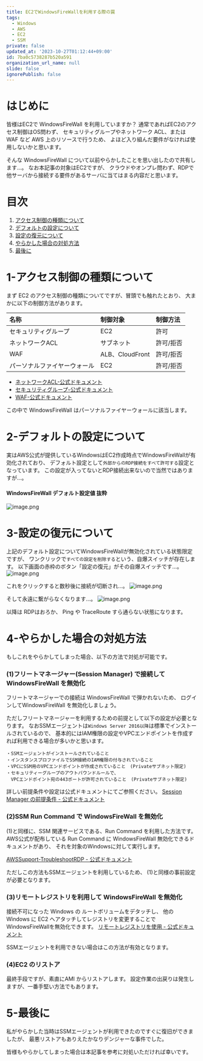 ```yaml
---
title: EC2でWindowsFireWallを利用する際の罠
tags:
  - Windows
  - AWS
  - EC2
  - SSM
private: false
updated_at: '2023-10-27T01:12:44+09:00'
id: 7ba0c5738287b520a591
organization_url_name: null
slide: false
ignorePublish: false
---
```


# はじめに

<!-- 発端や概要を記載 -->

皆様はEC2で WindowsFireWall を利用していますか？
通常であればEC2のアクセス制御はOS問わず、
セキュリティグループやネットワーク ACL、または WAF など AWS 上のリソースで行うため、
よほど入り組んだ要件がなければ使用しないかと思います。

そんな WindowsFireWall について以前やらかしたことを思い出したので共有します...。
なお本記事の対象はEC2ですが、
クラウドやオンプレ問わず、RDPで他サーバから接続する要件があるサーバに当てはまる内容だと思います。

# 目次

<!-- タイトルとアンカー名を編集 -->

1. [アクセス制御の種類について](#1-アクセス制御の種類について)
2. [デフォルトの設定について](#2-デフォルトの設定について)
3. [設定の復元について](#3-設定の復元について)
4. [やらかした場合の対処方法](#4-やらかした場合の対処方法)
5. [最後に](#5-最後に)

<!-- 各チャプター -->

<a id="#Chapter1"></a>

# 1-アクセス制御の種類について

まず EC2 のアクセス制御の種類についてですが、冒頭でも触れたとおり、
大まかに以下の制御方法があります。

| 名称                         | 制御対象 　   　| 制御方法    |
|:---------------------------- |:---------------|:------------|
| セキュリティグループ          | EC2             | 許可        |
| ネットワークACL               | サブネット      | 許可/拒否   |
| WAF                          | ALB、CloudFront | 許可/拒否   |
| パーソナルファイヤーウォール   | EC2            | 許可/拒否    |
- [ネットワークACL-公式ドキュメント](https://docs.aws.amazon.com/ja_jp/vpc/latest/userguide/security-groups.html)
- [セキュリティグループ-公式ドキュメント](https://docs.aws.amazon.com/ja_jp/vpc/latest/userguide/vpc-network-acls.html)
- [WAF-公式ドキュメント](https://docs.aws.amazon.com/ja_jp/waf/latest/developerguide/waf-chapter.html)

この中で WindowsFireWall はパーソナルファイヤーウォールに該当します。

<a id="#Chapter2"></a>

# 2-デフォルトの設定について

実はAWS公式が提供しているWindowsはEC2作成時点でWindowsFireWallが有効化されており、
デフォルト設定として`外部からのRDP接続をすべて許可する`設定となっています。
この設定が入ってないとRDP接続出来ないので当然ではありますが...。

#### WindowsFireWall デフォルト設定値 抜粋
![image.png](https://qiita-image-store.s3.ap-northeast-1.amazonaws.com/0/3491064/90ca8f9c-f621-aa0b-85d1-6271bf60e406.png)


<a id="#Chapter3"></a>

# 3-設定の復元について

上記のデフォルト設定についてWindowsFireWallが無効化されている状態限定ですが、
ワンクリックで`すべての設定を削除する`という、自爆スイッチが存在します。
以下画面の赤枠のボタン「設定の復元」がその自爆スイッチです...。
![image.png](https://qiita-image-store.s3.ap-northeast-1.amazonaws.com/0/3491064/86fb2383-16a6-a283-807d-929d932a5e70.png)

これをクリックすると数秒後に接続が切断され...。
![image.png](https://qiita-image-store.s3.ap-northeast-1.amazonaws.com/0/3491064/c39480a6-795c-12ca-aca9-91398b99eda6.png)

そして永遠に繋がらなくなります...。
![image.png](https://qiita-image-store.s3.ap-northeast-1.amazonaws.com/0/3491064/a2f298cc-5787-3b02-09e1-2500c05b720e.png)

以降は RDPはおろか、 Ping や TraceRoute すら通らない状態になります。

<a id="#Chapter4"></a>

# 4-やらかした場合の対処方法

もしこれをやらかしてしまった場合、以下の方法で対処が可能です。

### (1)フリートマネージャー(Session Manager) で接続して WindowsFireWall を無効化

フリートマネージャーでの接続は WindowsFireWall で弾かれないため、
ログインしてWindowsFireWall を無効化しましょう。

ただしフリートマネージャーを利用するための前提として以下の設定が必要となります。
なおSSMエージェントは`Windows Server 2016以降`は標準でインストールされているので、
基本的にはIAM権限の設定やVPCエンドポイントを作成すれば利用できる場合が多いかと思います。

```text:前提条件
・SSMエージェントがインストールされていること
・インスタンスプロファイルでSSM接続のIAM権限の付与されていること
・VPCにSSM用のVPCエンドポイントが作成されていること　(Privateサブネット限定)
・セキュリティーグループのアウトバウンドルールで、
　VPCエンドポイント宛の443ポートが許可されていること　(Privateサブネット限定)
```

詳しい前提条件や設定は公式ドキュメントにてご参照ください。
[Session Manager の前提条件 - 公式ドキュメント](https://docs.aws.amazon.com/ja_jp/systems-manager/latest/userguide/session-manager-prerequisites.html)

### (2)SSM Run Command で WindowsFireWall を無効化

(1)と同様に、SSM 関連サービスである、Run Command を利用した方法です。
AWS公式が配布している Run Command に WindowsFireWall 無効化できるドキュメントがあり、
それを対象のWindowsに対して実行します。

[AWSSupport-TroubleshootRDP - 公式ドキュメント](https://docs.aws.amazon.com/ja_jp/systems-manager-automation-runbooks/latest/userguide/automation-awssupport-troubleshootrdp.html)


ただしこの方法もSSMエージェントを利用しているため、
(1)と同様の事前設定が必要となります。

### (3)リモートレジストリを利用して WindowsFireWall を無効化

接続不可になった Windows の ルートボリュームをデタッチし、
他の Windows に EC2 へアタッチしてレジストリを変更することでWindowsFireWallを無効化できます。
[リモートレジストリを使用 - 公式ドキュメント](https://docs.aws.amazon.com/ja_jp/AWSEC2/latest/WindowsGuide/troubleshoot-connect-windows-instance.html#disable-firewall)

SSMエージェントを利用できない場合はこの方法が有効となります。

### (4)EC2 のリストア

最終手段ですが、素直にAMI からリストアします。
設定作業の出戻りは発生しますが、一番手堅い方法でもあります。

<a id="#Chapter5"></a>

# 5-最後に
私がやらかした当時はSSMエージェントが利用できたのですぐに復旧ができましたが、
最悪リストアもありえたかなりデンジャーな事件でした。

皆様もやらかしてしまった場合は本記事を参考に対処いただければ幸いです。
